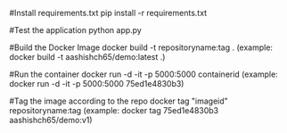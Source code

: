 
#Install requirements.txt
pip install -r requirements.txt

#Test the application
python app.py

#Build the Docker Image
docker build -t repositoryname:tag .
(example: docker build -t aashishch65/demo:latest .)

#Run the container
docker run -d -it -p 5000:5000 containerid
(example: docker run -d -it -p 5000:5000 75ed1e4830b3)

#Tag the image according to the repo
docker tag "imageid" repositoryname:tag
(example: docker tag 75ed1e4830b3 aashishch65/demo:v1)